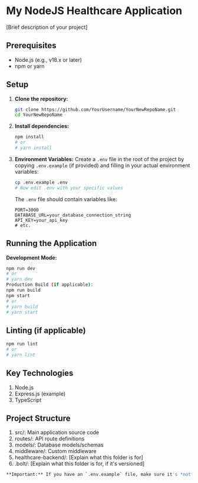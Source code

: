 # My NodeJS Healthcare Application

[Brief description of your project]

## Prerequisites
- Node.js (e.g., v18.x or later)
- npm or yarn

## Setup

1.  **Clone the repository:**
    ```bash
    git clone https://github.com/YourUsername/YourNewRepoName.git
    cd YourNewRepoName
    ```

2.  **Install dependencies:**
    ```bash
    npm install
    # or
    # yarn install
    ```

3.  **Environment Variables:**
    Create a `.env` file in the root of the project by copying `.env.example` (if provided) and filling in your actual environment variables:
    ```bash
    cp .env.example .env
    # Now edit .env with your specific values
    ```
    The `.env` file should contain variables like:
    ```
    PORT=3000
    DATABASE_URL=your_database_connection_string
    API_KEY=your_api_key
    # etc.
    ```

## Running the Application

**Development Mode:**
```bash
npm run dev
# or
# yarn dev
Production Build (if applicable):
npm run build
npm start
# or
# yarn build
# yarn start
```

## Linting (if applicable)
```bash
npm run lint
# or
# yarn lint
```
## Key Technologies
1. Node.js
2. Express.js (example)
3. TypeScript
## Project Structure
1. src/: Main application source code
2. routes/: API route definitions
3. models/: Database models/schemas
4. middleware/: Custom middleware
5. healthcare-backend/: [Explain what this folder is for]
6. .bolt/: [Explain what this folder is for, if it's versioned]
```bash
**Important:** If you have an `.env.example` file, make sure it's *not* listed in your `.gitignore` (or is explicitly un-ignored with `!.env.example`).
```